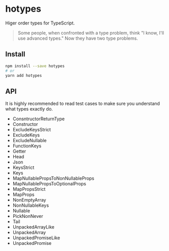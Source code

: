 # hotypes
Higer order types for TypeScript.

> Some people, when confronted with a type problem, think "I know, I'll use advanced types." Now they have two type problems.

## Install

```sh
npm install --save hotypes
# or
yarn add hotypes
```

## API

It is highly recommended to read test cases to make sure you understand what types exactly do.

- ConsntructorReturnType
- Constructor
- ExcludeKeysStrict
- ExcludeKeys
- ExcludeNullable
- FunctionKeys
- Getter
- Head
- Json
- KeysStrict
- Keys
- MapNullablePropsToNonNullableProps
- MapNullablePropsToOptionalProps
- MapPropsStrict
- MapProps
- NonEmptyArray
- NonNullableKeys
- Nullable
- PickNonNever
- Tail
- UnpackedArrayLike
- UnpackedArray
- UnpackedPromiseLike
- UnpackedPromise
